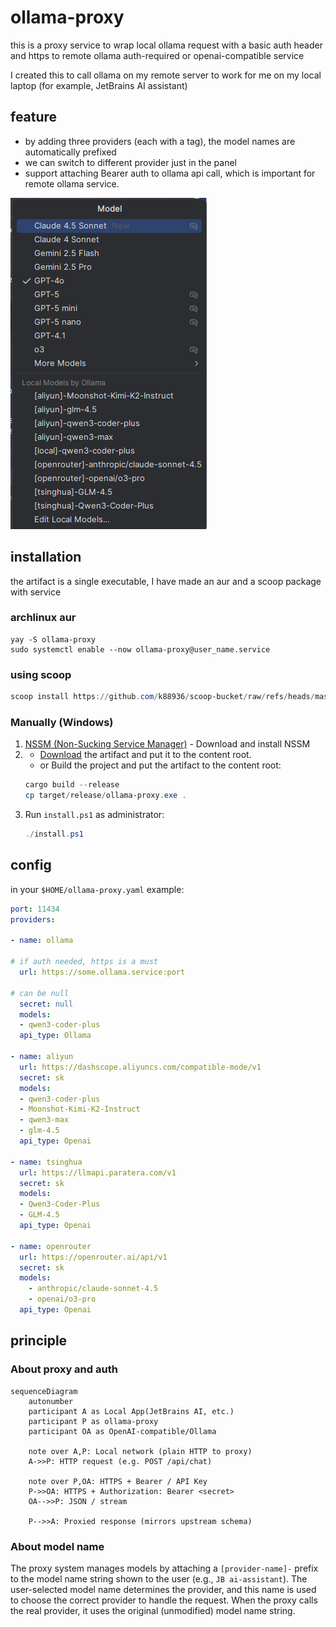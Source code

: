# ollama-proxy
this is a proxy service to wrap local ollama request with a basic auth header and https to remote ollama auth-required or openai-compatible service

I created this to call ollama on my remote server to work for me on my local laptop (for example, JetBrains AI assistant)

## feature
* by adding three providers (each with a tag), the model names are automatically prefixed  
* we can switch to different provider just in the panel
* support attaching Bearer auth to ollama api call, which is important for remote ollama service.

<img src="docs/in-jb-ai.png" alt="effect in jetbrains ai assistant" />



## installation
the artifact is a single executable, I have made an aur and a scoop package with service

### archlinux aur
```shell
yay -S ollama-proxy
sudo systemctl enable --now ollama-proxy@user_name.service
```

### using scoop
```powershell
scoop install https://github.com/k88936/scoop-bucket/raw/refs/heads/master/bucket/ollama-proxy.json
```
### Manually (Windows)
1. [NSSM (Non-Sucking Service Manager)](https://nssm.cc/download) - Download and install NSSM
2. * [Download](https://github.com/k88936/ollama-proxy/releases) the artifact and put it to the content root. 
   * or Build the project and put the artifact to the content root:
   ```powershell
   cargo build --release
   cp target/release/ollama-proxy.exe .
   ```
3. Run `install.ps1` as administrator:
    ```powershell
   ./install.ps1
    ```


## config
in your `$HOME/ollama-proxy.yaml`
example:
```yaml
port: 11434
providers:

- name: ollama
  
# if auth needed, https is a must
  url: https://some.ollama.service:port
  
# can be null 
  secret: null
  models: 
  - qwen3-coder-plus
  api_type: Ollama

- name: aliyun
  url: https://dashscope.aliyuncs.com/compatible-mode/v1
  secret: sk
  models:
  - qwen3-coder-plus
  - Moonshot-Kimi-K2-Instruct
  - qwen3-max
  - glm-4.5
  api_type: Openai

- name: tsinghua
  url: https://llmapi.paratera.com/v1
  secret: sk
  models:
  - Qwen3-Coder-Plus
  - GLM-4.5
  api_type: Openai

- name: openrouter
  url: https://openrouter.ai/api/v1
  secret: sk
  models:
    - anthropic/claude-sonnet-4.5
    - openai/o3-pro
  api_type: Openai
```

## principle
### About proxy and auth
```mermaid
sequenceDiagram
	autonumber
	participant A as Local App(JetBrains AI, etc.)
	participant P as ollama-proxy
	participant OA as OpenAI-compatible/Ollama

	note over A,P: Local network (plain HTTP to proxy)
	A->>P: HTTP request (e.g. POST /api/chat)

    note over P,OA: HTTPS + Bearer / API Key
    P->>OA: HTTPS + Authorization: Bearer <secret>
    OA-->>P: JSON / stream

	P-->>A: Proxied response (mirrors upstream schema)

```
### About model name
The proxy system manages models by attaching a `[provider-name]-` prefix to the model name string shown to the user (e.g., `JB ai-assistant`). The user-selected model name determines the provider, and this name is used to choose the correct provider to handle the request. When the proxy calls the real provider, it uses the original (unmodified) model name string.

